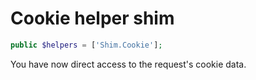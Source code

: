 # Cookie helper shim

```php
public $helpers = ['Shim.Cookie'];
```

You have now direct access to the request's cookie data.
